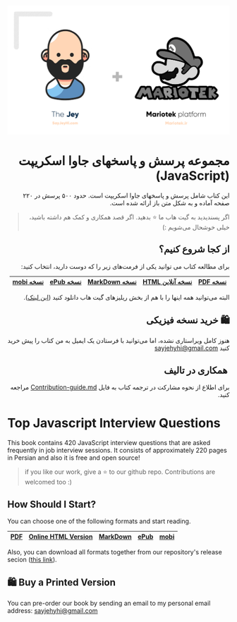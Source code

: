 <div dir="rtl">

<p align="center">
    <img src="https://raw.githubusercontent.com/Mariotek/BetterUnderstandingOfJavascript/master/image-MariotekLogo.png" >
</p>

# مجموعه پرسش و پاسخهای جاوا اسکریپت (JavaScript)

این کتاب شامل پرسش و پاسخهای جاوا اسکریپت است. حدود ۵۰۰ پرسش در ۲۲۰ صفحه آماده و به شکل متن‌ باز ارائه شده است.

> اگر پسندیدید به گیت هاب ما :star: بدهید. اگر قصد همکاری و کمک هم داشته باشید، خیلی خوشحال می‌شویم :)

## از کجا شروع کنیم؟

برای مطالعه کتاب می توانید یکی از فرمت‌های زیر را که دوست دارید، انتخاب کنید:

| [**نسخه PDF**](https://github.com/Mariotek/javascript-persian-interview-questions/raw/master/book.pdf)      | [**نسخه آنلاین HTML**](https://js.mariotek.ir) | [**نسخه MarkDown**](https://github.com/Mariotek/javascript-persian-interview-questions/blob/master/book.md#%D9%85%D8%AC%D9%85%D9%88%D8%B9%D9%87-%D8%B3%D9%88%D8%A7%D9%84%D8%A7%D8%AA-%D8%A7%D8%B3%D8%AA%D8%AE%D8%AF%D8%A7%D9%85%DB%8C-%D8%B1%DB%8C%D8%A7%DA%A9%D8%AA) | [**نسخه ePub**](https://github.com/Mariotek/javascript-persian-interview-questions/raw/master/book.epub) | [**نسخه mobi**](https://github.com/Mariotek/javascript-persian-interview-questions/raw/master/book.mobi) |
|-------------------|---------------|---------------|--------------------|-------------|

البته می‌توانید همه اینها را با هم از بخش ریلیزهای گیت هاب دانلود کنید ([این لینک](https://github.com/Mariotek/javascript-persian-interview-questions/releases)).


## 🛍 خرید نسخه فیزیکی

هنوز کامل ویراستاری نشده، اما می‌توانید با فرستادن یک ایمیل به من کتاب را پیش خرید کنید
sayjehyhi@gmail.com

## ‌ همکاری در تالیف

برای اطلاع از نحوه مشارکت در ترجمه کتاب به فایل [Contribution-guide.md](https://github.com/Mariotek/javascript-persian-interview-questions/blob/master/Contribution-guide.md) مراجعه کنید.


</div>


<div dir="ltr">

# Top Javascript Interview Questions

This book contains 420 JavaScript interview questions that are asked frequently in job interview sessions.
It consists of approximately 220 pages in Persian and also it is free and open source!

> if you like our work, give a :star: to our github repo. Contributions are welcomed too :)

## How Should I Start?

You can choose one of the following formats and start reading.

| [**PDF**](https://github.com/Mariotek/javascript-persian-interview-questions/raw/master/book.pdf)      | [**Online HTML Version**](https://react.sayjeyhi.com) | [**MarkDown**](https://github.com/Mariotek/javascript-persian-interview-questions/blob/master/book.md#%D9%85%D8%AC%D9%85%D9%88%D8%B9%D9%87-%D8%B3%D9%88%D8%A7%D9%84%D8%A7%D8%AA-%D8%A7%D8%B3%D8%AA%D8%AE%D8%AF%D8%A7%D9%85%DB%8C-%D8%B1%DB%8C%D8%A7%DA%A9%D8%AA) | [**ePub**](https://github.com/Mariotek/javascript-persian-interview-questions/raw/master/book.epub) | [**mobi**](https://github.com/Mariotek/javascript-persian-interview-questions/raw/master/book.mobi) |
|-------------------|---------------|---------------|--------------------|-------------|

Also, you can download all formats together from our repository's release secion ([this link](https://github.com/Mariotek/javascript-persian-interview-questions/releases)).


## 🛍 Buy a Printed Version

You can pre-order our book by sending an email to my personal email address:
sayjehyhi@gmail.com

</div>
